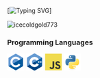 [![Typing SVG](https://readme-typing-svg.demolab.com/?lines=Mikkel+Tygesen;icecoldgold773)]

<p><img align="center" src="https://github-readme-streak-stats.herokuapp.com/?user=icecoldgold773&theme=dark" alt="icecoldgold773" /></p>

### Programming Languages
<p align="left">
  <img src="https://raw.githubusercontent.com/devicons/devicon/master/icons/c/c-original.svg" alt="c" width="40" height="40"/>
  <img src="https://raw.githubusercontent.com/devicons/devicon/master/icons/cplusplus/cplusplus-original.svg" alt="cplusplus" width="40" height="40"/>
  <img src="https://raw.githubusercontent.com/devicons/devicon/master/icons/javascript/javascript-original.svg" alt="javascript" width="40" height="40"/>
  <img src="https://raw.githubusercontent.com/devicons/devicon/master/icons/python/python-original.svg" alt="python" width="40" height="40"/>
</p>
